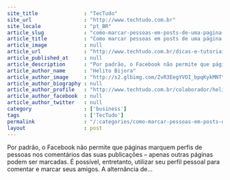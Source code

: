 ```yaml
---
site_title               : "TecTudo"
site_url                 : "http://www.techtudo.com.br"
site_locale              : "pt_BR"
article_slug             : "como-marcar-pessoas-em-posts-de-uma-pagina-de-fas-no-facebook"
article_title            : "Como marcar pessoas em posts de uma página de fãs no Facebook"
article_image            : null
article_url              : "http://www.techtudo.com.br/dicas-e-tutoriais/noticia/2015/03/como-marcar-pessoas-em-posts-de-uma-pagina-de-fas-no-facebook.html"
article_published_at     : null
article_description      : "Por padrão, o Facebook não permite que páginas marquem perfis de pessoas nos comentários das suas publicações – apenas outras páginas podem ser marcadas. É possível, entretanto, utilizar seu perfil pessoal para comentar e marcar seus amigos. A alternância de..."
article_author_name      : "Helito Bijora"
article_author_image     : "http://s2.glbimg.com/ZvR3EegYVOI_bpqKykMNTtpl4m4=/30x30/s2.glbimg.com/1kwClNkngtZbaqjrAPb0R4R4c_k=/0x0:140x140/75x75/s.glbimg.com/po/tt/f/original/2011/04/27/helito-bijora.png"
article_author_biography : null
article_author_profile   : "http://www.techtudo.com.br/colaborador/helito-bijora.html"
article_author_facebook  : null
article_author_twitter   : null
category                 : ['business']
tags                     : ['TecTudo']
permalink                : "/:categories/como-marcar-pessoas-em-posts-de-uma-pagina-de-fas-no-facebook/"
layout                   : post
---
```


Por padrão, o Facebook não permite que páginas marquem perfis de pessoas nos comentários das suas publicações – apenas outras páginas podem ser marcadas. É possível, entretanto, utilizar seu perfil pessoal para comentar e marcar seus amigos. A alternância de...
